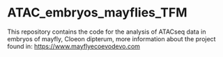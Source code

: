 # ATAC_embryos_mayflies_TFM
This repository contains the code for the analysis of ATACseq data in embryos of mayfly, Cloeon dipterum, more information about the project found in: https://www.mayflyecoevodevo.com
